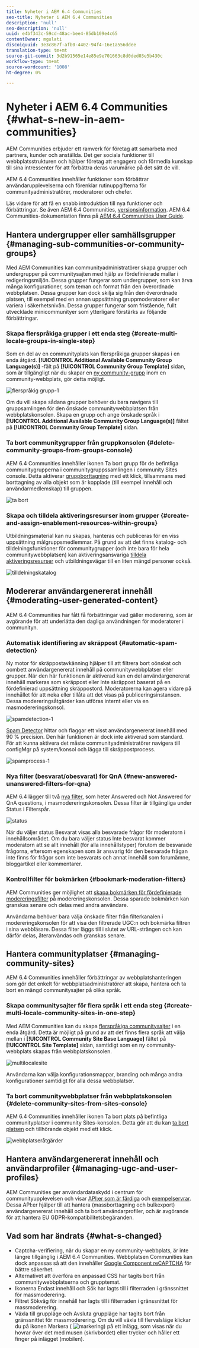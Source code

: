 ```yaml
---
title: Nyheter i AEM 6.4 Communities
seo-title: Nyheter i AEM 6.4 Communities
description: 'null'
seo-description: 'null'
uuid: e4bf343c-59cd-48ac-bee4-85db109e4c65
contentOwner: mgulati
discoiquuid: 3e3c867f-afb0-4402-94f4-16e1a556ddee
translation-type: tm+mt
source-git-commit: 3d2b91565e14e85e9e701663c8d0ded03e5b430c
workflow-type: tm+mt
source-wordcount: '1008'
ht-degree: 0%

---
```



# Nyheter i AEM 6.4 Communities {#what-s-new-in-aem-communities}

AEM Communities erbjuder ett ramverk för företag att samarbeta med partners, kunder och anställda. Det ger sociala funktioner till webbplatsstrukturen och hjälper företag att engagera och förmedla kunskap till sina intressenter för att förbättra deras varumärke på det sätt de vill.

AEM 6.4 Communities innehåller funktioner som förbättrar användarupplevelserna och förenklar rutinuppgifterna för communityadministratörer, moderatorer och chefer.

Läs vidare för att få en snabb introduktion till nya funktioner och förbättringar. Se även AEM 6.4 Communities, [versionsinformation](../release-notes/communities-release-notes.md). AEM 6.4 Communities-dokumentation finns på [AEM 6.4 Communities User Guide](home.md).

## Hantera undergrupper eller samhällsgrupper {#managing-sub-communities-or-community-groups}

Med AEM Communities kan communityadministratörer skapa grupper och undergrupper på communitysajten med hjälp av fördefinierade mallar i redigeringsmiljön. Dessa grupper fungerar som undergrupper, som kan ärva många konfigurationer, som teman och format från den överordnade webbplatsen. Dessa grupper kan dock skilja sig från den överordnade platsen, till exempel med en annan uppsättning gruppmoderatorer eller variera i säkerhetsnivån. Dessa grupper fungerar som fristående, fullt utvecklade minicommunityer som ytterligare förstärks av följande förbättringar.

### Skapa flerspråkiga grupper i ett enda steg {#create-multi-locale-groups-in-single-step}

Som en del av en communityplats kan flerspråkiga grupper skapas i en enda åtgärd. **[!UICONTROL Additional Available Community Group Language(s)]** -fält på **[!UICONTROL Community Group Template]** sidan, som är tillgängligt när du skapar en [ny community-grupp](groups.md) inom en community-webbplats, gör detta möjligt.

![flerspråkig grupp-1](assets/multilingualgroup-1.png)

Om du vill skapa sådana grupper behöver du bara navigera till gruppsamlingen för den önskade communitywebbplatsen från webbplatskonsolen. Skapa en grupp och ange önskade språk i **[!UICONTROL Additional Available Community Group Language(s)]** fältet på **[!UICONTROL Community Group Template]** sidan.

### Ta bort communitygrupper från gruppkonsolen {#delete-community-groups-from-groups-console}

AEM 6.4 Communities innehåller ikonen Ta bort grupp för de befintliga communitygrupperna i communitygruppssamlingen i community Sites console. Detta aktiverar [gruppborttagning](groups.md#deleting-the-group) med ett klick, tillsammans med borttagning av alla objekt som är kopplade (till exempel innehåll och användarmedlemskap) till gruppen.

![ta bort](assets/deletegrp.png)

### Skapa och tilldela aktiveringsresurser inom grupper {#create-and-assign-enablement-resources-within-groups}

Utbildningsmaterial kan nu skapas, hanteras och publiceras för en viss uppsättning målgruppsmedlemmar. På grund av att det finns katalog- och tilldelningsfunktioner för communitygrupper (och inte bara för hela communitywebbplatsen) kan aktiveringsansvariga [tilldela aktiveringsresurser](resource.md) och utbildningsvägar till en liten mängd personer också.

![tilldelningskatalog](assets/assignmentcatalog.png)

## Modererar användargenererat innehåll {#moderating-user-generated-content}

AEM 6.4 Communities har fått få förbättringar vad gäller moderering, som är avgörande för att underlätta den dagliga användningen för moderatorer i communityn.

### Automatisk identifiering av skräppost  {#automatic-spam-detection}

Ny motor för skräppostavkänning hjälper till att filtrera bort oönskat och oombett användargenererat innehåll på communitywebbplatser eller grupper. När den här funktionen är aktiverad kan en del användargenererat innehåll markeras som skräppost eller Inte skräppost baserat på en fördefinierad uppsättning skräppostord. Moderatorerna kan agera vidare på innehållet för att neka eller tillåta att det visas på publiceringsinstansen. Dessa modereringsåtgärder kan utföras internt eller via en masmodereringskonsol.

![spamdetection-1](assets/spamdetection-1.png)

[Spam Detector](moderate-ugc.md#spam-detection) hittar och flaggar ett visst användargenererat innehåll med 90 % precision. Den här funktionen är dock inte aktiverad som standard. För att kunna aktivera det måste communityadministratörer navigera till configMgr på system/konsol och lägga till skräppostprocess.

![spamprocess-1](assets/spamprocess-1.png)

### Nya filter (besvarat/obesvarat) för QnA {#new-answered-unanswered-filters-for-qna}

AEM 6.4 lägger till två [nya filter](moderation.md#filter-rail), som heter Answered och Not Answered for QnA questions, i masmodereringskonsolen. Dessa filter är tillgängliga under Status i Filterspår.

![status](assets/statuses.png)

När du väljer status Besvarat visas alla besvarade frågor för moderatorn i innehållsområdet. Om du bara väljer status Inte besvarat kommer moderatorn att se allt innehåll (för alla innehållstyper) förutom de besvarade frågorna, eftersom egenskapen som är ansvarig för den besvarade frågan inte finns för frågor som inte besvarats och annat innehåll som forumämne, bloggartikel eller kommentarer.

### Kontrollfilter för bokmärken {#bookmark-moderation-filters}

AEM Communities ger möjlighet att [skapa bokmärken för fördefinierade modereringsfilter](moderation.md#filter-rail) på modereringskonsolen. Dessa sparade bokmärken kan granskas senare och delas med andra användare.

Användarna behöver bara välja önskade filter från filterkanalen i modereringskonsolen för att visa den filtrerade UGC:n och bokmärka filtren i sina webbläsare. Dessa filter läggs till i slutet av URL-strängen och kan därför delas, återanvändas och granskas senare.

## Hantera communityplatser {#managing-community-sites}

AEM 6.4 Communities innehåller förbättringar av webbplatshanteringen som gör det enkelt för webbplatsadministratörer att skapa, hantera och ta bort en mängd communitysajter på olika språk.

### Skapa communitysajter för flera språk i ett enda steg {#create-multi-locale-community-sites-in-one-step}

Med AEM Communities kan du skapa [flerspråkiga communitysajter](create-site.md) i en enda åtgärd. Detta är möjligt på grund av att det finns flera språk att välja mellan i **[!UICONTROL Community Site Base Language]** fältet på **[!UICONTROL Site Template]** sidan, samtidigt som en ny community-webbplats skapas från webbplatskonsolen.

![multilocalesite](assets/multilocalesite.png)

Användarna kan välja konfigurationsmappar, branding och många andra konfigurationer samtidigt för alla dessa webbplatser.

### Ta bort communitywebbplatser från webbplatskonsolen {#delete-community-sites-from-sites-console}

AEM 6.4 Communities innehåller ikonen Ta bort plats på befintliga communityplatser i community Sites-konsolen. Detta gör att du kan [ta bort platsen](create-site.md) och tillhörande objekt med ett klick.

![webbplatseråtgärder](assets/siteactions.png)

## Hantera användargenererat innehåll och användarprofiler {#managing-ugc-and-user-profiles}

AEM Communities ger användardataskydd i centrum för communityupplevelsen och visar [API:er som är färdiga](user-ugc-management-service.md) och [exempelservrar](https://github.com/Adobe-Marketing-Cloud/aem-communities-ugc-migration/tree/master/bundles/communities-ugc-management-servlet). Dessa API:er hjälper till att hantera (massborttagning och bulkexport) användargenererat innehåll och ta bort användarprofiler, och är avgörande för att hantera EU GDPR-kompatibilitetsbegäranden.

## Vad som har ändrats {#what-s-changed}

* Captcha-verifiering, när du skapar en ny community-webbplats, är inte längre tillgänglig i AEM 6.4 Communities. Webbplatsen Communities kan dock anpassas så att den innehåller [Google Component reCAPTCHA](https://helpx.adobe.com/experience-manager/using/aem_recaptcha.html) för bättre säkerhet.
* Alternativet att överföra en anpassad CSS har tagits bort från communitywebbplatserna och grupptemat.
* Ikonerna Endast innehåll och Sök har lagts till i filterraden i gränssnittet för massmoderering.
* Filtret Sökväg för innehåll har lagts till i filterraden i gränssnittet för massmoderering.
* Växla till gruppläge och Avsluta gruppläge har tagits bort från gränssnittet för massmoderering. Om du vill växla till flervalsläge klickar du på ikonen Markera ( ![markering](assets/selecticon.png)) på ett inlägg, som visas när du hovrar över det med musen (skrivbordet) eller trycker och håller ett finger på inlägget (mobilen).
